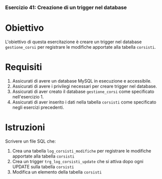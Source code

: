 ### Esercizio 41: Creazione di un trigger nel database

# Obiettivo
L'obiettivo di questa esercitazione è creare un trigger nel database `gestione_corsi` per registrare le modifiche apportate alla tabella `corsisti`.

# Requisiti
1. Assicurati di avere un database MySQL in esecuzione e accessibile.
2. Assicurati di avere i privilegi necessari per creare trigger nel database.
3. Assicurati di aver creato il database `gestione_corsi` come specificato nell'esercizio 1.
4. Assicurati di aver inserito i dati nella tabella `corsisti` come specificato negli esercizi precedenti.

# Istruzioni
Scrivere un file SQL che:
1. Crea una tabella `log_corsisti_modifiche` per registrare le modifiche apportate alla tabella `corsisti`
2. Crea un trigger `trg_log_corsisti_update` che si attiva dopo ogni UPDATE sulla tabella `corsisti`
3. Modifica un elemento della tabella `corsisti`
